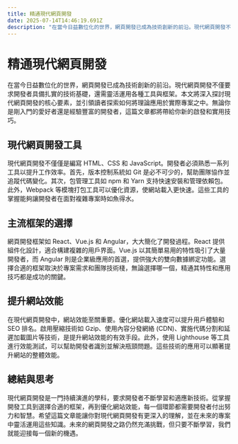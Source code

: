 ```yaml
---
title: 精通現代網頁開發
date: 2025-07-14T14:46:19.691Z
description: "在當今日益數位化的世界，網頁開發已成為技術創新的前沿。現代網頁開發不僅要求開發者具備扎實的技術基礎，還需靈活運用各種工具與框架。本文將深入探討現代網頁開發的核心要素，並引領讀者探索如何將理論應用於實際專案之中。無論你是剛入門的愛好者還是經驗豐富的開發者，這篇文章都將帶給你新的啟發和實用技巧。"
---
```


# 精通現代網頁開發

在當今日益數位化的世界，網頁開發已成為技術創新的前沿。現代網頁開發不僅要求開發者具備扎實的技術基礎，還需靈活運用各種工具與框架。本文將深入探討現代網頁開發的核心要素，並引領讀者探索如何將理論應用於實際專案之中。無論你是剛入門的愛好者還是經驗豐富的開發者，這篇文章都將帶給你新的啟發和實用技巧。

## 現代網頁開發工具

現代網頁開發不僅僅是編寫 HTML、CSS 和 JavaScript。開發者必須熟悉一系列工具以提升工作效率。首先，版本控制系統如 Git 是必不可少的，幫助團隊協作並追蹤代碼變化。其次，包管理工具如 npm 和 Yarn 支持快速安裝和管理依賴包。此外，Webpack 等模塊打包工具可以優化資源，使網站載入更快速。這些工具的掌握能夠讓開發者在面對複雜專案時如魚得水。

## 主流框架的選擇

網頁開發框架如 React、Vue.js 和 Angular，大大簡化了開發過程。React 提供組件化設計，適合構建複雜的用戶界面。Vue.js 以其簡單易用的特性吸引了大量開發者，而 Angular 則是企業級應用的首選，提供強大的雙向數據綁定功能。選擇合適的框架取決於專案需求和團隊技術棧，無論選擇哪一個，精通其特性和應用技巧都是成功的關鍵。

## 提升網站效能

在現代網頁開發中，網站效能至關重要。優化網站載入速度可以提升用戶體驗和 SEO 排名。啟用壓縮技術如 Gzip、使用內容分發網絡 (CDN)、實施代碼分割和延遲加載圖片等技術，是提升網站效能的有效手段。此外，使用 Lighthouse 等工具進行效能測試，可以幫助開發者識別並解決瓶頸問題。這些技術的應用可以顯著提升網站的整體效能。

## 總結與思考

現代網頁開發是一門持續演進的學科，要求開發者不斷學習和適應新技術。從掌握開發工具到選擇合適的框架，再到優化網站效能，每一個環節都需要開發者付出努力和智慧。希望這篇文章能讓你對現代網頁開發有更深入的理解，並在未來的專案中靈活運用這些知識。未來的網頁開發之路仍然充滿挑戰，但只要不斷學習，我們就能迎接每一個新的機遇。